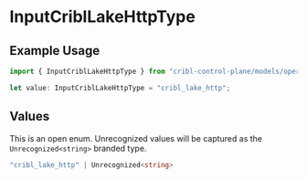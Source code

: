 # InputCriblLakeHttpType

## Example Usage

```typescript
import { InputCriblLakeHttpType } from "cribl-control-plane/models/operations";

let value: InputCriblLakeHttpType = "cribl_lake_http";
```

## Values

This is an open enum. Unrecognized values will be captured as the `Unrecognized<string>` branded type.

```typescript
"cribl_lake_http" | Unrecognized<string>
```